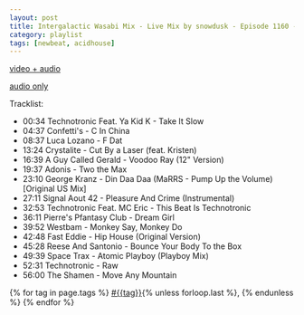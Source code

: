 ```yaml
---
layout: post
title: Intergalactic Wasabi Mix - Live Mix by snowdusk - Episode 1160 - 2025/08/31 
category: playlist
tags: [newbeat, acidhouse]
---
```


[video + audio](https://toobnix.org/w/vMYNPcmz4HwucKpNHT89kM)

[audio only](https://archives.anonradio.net/202508312300_snowdusk.mp3)

Tracklist:

* 00:34 Technotronic Feat. Ya Kid K - Take It Slow
* 04:37 Confetti's - C In China
* 08:37 Luca Lozano - F Dat 
* 13:24 Crystalite - Cut By a Laser (feat. Kristen)
* 16:39 A Guy Called Gerald - Voodoo Ray (12" Version)
* 19:37 Adonis - Two the Max 
* 23:10 George Kranz - Din Daa Daa (MaRRS - Pump Up the Volume) [Original US Mix]
* 27:11 Signal Aout 42 - Pleasure And Crime (Instrumental)
* 32:53 Technotronic Feat. MC Eric - This Beat Is Technotronic
* 36:11 Pierre's Pfantasy Club - Dream Girl
* 39:52 Westbam - Monkey Say, Monkey Do
* 42:48 Fast Eddie - Hip House (Original Version)
* 45:28 Reese And Santonio - Bounce Your Body To the Box 
* 49:39 Space Trax - Atomic Playboy (Playboy Mix)
* 52:31 Technotronic - Raw 
* 56:00 The Shamen - Move Any Mountain

<p>
  {% for tag in page.tags %}
  <a class="post" href="/tag/{{tag}}">#{{tag}}</a>{% unless forloop.last %}, {% endunless %}
  {% endfor %}
</p>
